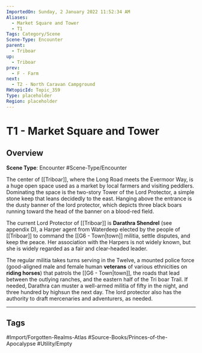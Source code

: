 ```yaml
---
ImportedOn: Sunday, 2 January 2022 11:52:34 AM
Aliases:
  - Market Square and Tower
  - T1
Tags: Category/Scene
Scene-Type: Encounter
parent:
  - Triboar
up:
  - Triboar
prev:
  - F - Farm
next:
  - T2 - North Caravan Campground
RWtopicId: Topic_359
Type: placeholder
Region: placeholder
---
```

# T1 - Market Square and Tower
## Overview
**Scene Type**: Encounter
#Scene-Type/Encounter

The center of [[Triboar]], where the Long Road meets the Evermoor Way, is a huge open space used as a market by local farmers and visiting peddlers. Dominating the space is the two-story Tower of the Lord Protector, a simple stone keep that leans decidedly to the east. Hanging above the entrance is the dusty banner of the lord protector, which depicts three black boars running toward the head of the banner on a blood-red field.

The current Lord Protector of [[Triboar]] is **Darathra Shendrel** (see appendix D), a Harper agent from Waterdeep elected by the people of [[Triboar]] to command the [[G6 - Town|town]] militia, settle disputes, and keep the peace. Her association with the Harpers is not widely known, but she is widely regarded as a fair and clear-headed leader.

The regular militia takes turns serving in the Twelve, a mounted police force (good-aligned male and female human **veterans** of various ethnicities on **riding horses**) that patrols the [[G6 - Town|town]], the roads that lead between the outlying ranches, and the eastern half of the Tri boar Trail. If needed, Darathra can muster a well-armed militia of fifty in the night, and three hundred by highsun the next day. The lord protector also has the authority to draft mercenaries and adventurers, as needed.


---
## Tags
#Import/Forgotten-Realms-Atlas #Source-Books/Princes-of-the-Apocalypse #Utility/Empty

